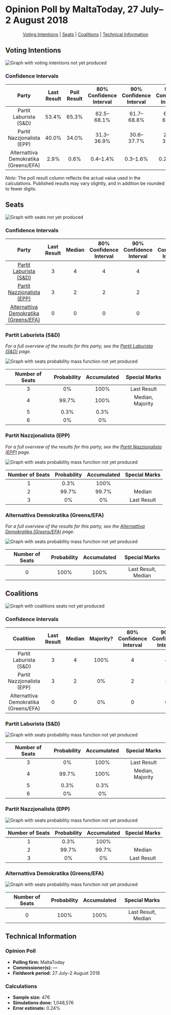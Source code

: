 # Opinion Poll by MaltaToday, 27 July–2 August 2018

<p align="center"><a href="#voting-intentions">Voting Intentions</a> | <a href="#seats">Seats</a> | <a href="#coalitions">Coalitions</a> | <a href="#technical-information">Technical Information</a></p>

## Voting Intentions

![Graph with voting intentions not yet produced](2018-08-02-MaltaToday.png "Voting Intentions")

### Confidence Intervals

| Party | Last Result | Poll Result | 80% Confidence Interval | 90% Confidence Interval | 95% Confidence Interval | 99% Confidence Interval |
|:-----:|:-----------:|:-----------:|:-----------------------:|:-----------------------:|:-----------------------:|:-----------------------:|
| Partit Laburista (S&D) | 53.4% | 65.3% | 62.5–68.1% |61.7–68.8% |61.0–69.5% |59.6–70.8% |
| Partit Nazzjonalista (EPP) | 40.0% | 34.0% | 31.3–36.9% |30.6–37.7% |29.9–38.4% |28.7–39.8% |
| Alternattiva Demokratika (Greens/EFA) | 2.9% | 0.6% | 0.4–1.4% |0.3–1.6% |0.2–1.8% |0.1–2.3% |

*Note:* The poll result column reflects the actual value used in the calculations. Published results may vary slightly, and in addition be rounded to fewer digits.

## Seats

![Graph with seats not yet produced](2018-08-02-MaltaToday-seats.png "Seats")

### Confidence Intervals

| Party | Last Result | Median | 80% Confidence Interval | 90% Confidence Interval | 95% Confidence Interval | 99% Confidence Interval |
|:-----:|:-----------:|:------:|:-----------------------:|:-----------------------:|:-----------------------:|:-----------------------:|
| <a href="#partit-laburista-(s&d)">Partit Laburista (S&D)</a> | 3 | 4 | 4 |4 |4 |4 |
| <a href="#partit-nazzjonalista-(epp)">Partit Nazzjonalista (EPP)</a> | 3 | 2 | 2 |2 |2 |2 |
| <a href="#alternattiva-demokratika-(greens/efa)">Alternattiva Demokratika (Greens/EFA)</a> | 0 | 0 | 0 |0 |0 |0 |

### Partit Laburista (S&D)

*For a full overview of the results for this party, see the [Partit Laburista (S&D)](party-partitlaburistasd.html) page.*

![Graph with seats probability mass function not yet produced](2018-08-02-MaltaToday-seats-pmf-partitlaburistasd.png "Seats Probability Mass Function")

| Number of Seats | Probability | Accumulated | Special Marks |
|:---------------:|:-----------:|:-----------:|:-------------:|
| 3 | 0% | 100% | Last Result |
| 4 | 99.7% | 100% | Median, Majority |
| 5 | 0.3% | 0.3% |  |
| 6 | 0% | 0% |  |

### Partit Nazzjonalista (EPP)

*For a full overview of the results for this party, see the [Partit Nazzjonalista (EPP)](party-partitnazzjonalistaepp.html) page.*

![Graph with seats probability mass function not yet produced](2018-08-02-MaltaToday-seats-pmf-partitnazzjonalistaepp.png "Seats Probability Mass Function")

| Number of Seats | Probability | Accumulated | Special Marks |
|:---------------:|:-----------:|:-----------:|:-------------:|
| 1 | 0.3% | 100% |  |
| 2 | 99.7% | 99.7% | Median |
| 3 | 0% | 0% | Last Result |

### Alternattiva Demokratika (Greens/EFA)

*For a full overview of the results for this party, see the [Alternattiva Demokratika (Greens/EFA)](party-alternattivademokratikagreensefa.html) page.*

![Graph with seats probability mass function not yet produced](2018-08-02-MaltaToday-seats-pmf-alternattivademokratikagreensefa.png "Seats Probability Mass Function")

| Number of Seats | Probability | Accumulated | Special Marks |
|:---------------:|:-----------:|:-----------:|:-------------:|
| 0 | 100% | 100% | Last Result, Median |


## Coalitions

![Graph with coalitions seats not yet produced](2018-08-02-MaltaToday-coalitions-seats.png "Coalitions Seats")

### Confidence Intervals

| Coalition | Last Result | Median | Majority? | 80% Confidence Interval | 90% Confidence Interval | 95% Confidence Interval | 99% Confidence Interval |
|:---------:|:-----------:|:------:|:---------:|:-----------------------:|:-----------------------:|:-----------------------:|:-----------------------:|
| Partit Laburista (S&D) | 3 | 4 | 100% | 4 | 4 | 4 | 4 |
| Partit Nazzjonalista (EPP) | 3 | 2 | 0% | 2 | 2 | 2 | 2 |
| Alternattiva Demokratika (Greens/EFA) | 0 | 0 | 0% | 0 | 0 | 0 | 0 |

### Partit Laburista (S&D)

![Graph with seats probability mass function not yet produced](2018-08-02-MaltaToday-coalitions-seats-pmf-pl.png "Seats Probability Mass Function")

| Number of Seats | Probability | Accumulated | Special Marks |
|:---------------:|:-----------:|:-----------:|:-------------:|
| 3 | 0% | 100% | Last Result |
| 4 | 99.7% | 100% | Median, Majority |
| 5 | 0.3% | 0.3% |  |
| 6 | 0% | 0% |  |

### Partit Nazzjonalista (EPP)

![Graph with seats probability mass function not yet produced](2018-08-02-MaltaToday-coalitions-seats-pmf-pn.png "Seats Probability Mass Function")

| Number of Seats | Probability | Accumulated | Special Marks |
|:---------------:|:-----------:|:-----------:|:-------------:|
| 1 | 0.3% | 100% |  |
| 2 | 99.7% | 99.7% | Median |
| 3 | 0% | 0% | Last Result |

### Alternattiva Demokratika (Greens/EFA)

![Graph with seats probability mass function not yet produced](2018-08-02-MaltaToday-coalitions-seats-pmf-ad.png "Seats Probability Mass Function")

| Number of Seats | Probability | Accumulated | Special Marks |
|:---------------:|:-----------:|:-----------:|:-------------:|
| 0 | 100% | 100% | Last Result, Median |


## Technical Information

### Opinion Poll

+ **Polling firm:** MaltaToday
+ **Commissioner(s):** —
+ **Fieldwork period:** 27 July–2 August 2018

### Calculations

+ **Sample size:** 476
+ **Simulations done:** 1,048,576
+ **Error estimate:** 0.24%

